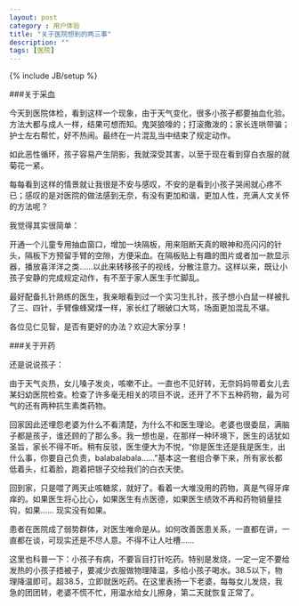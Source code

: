 ```yaml
---
layout: post
category : 用户体验
title: "关于医院想到的两三事"
description: ""
tags: [医院]
---
```

{% include JB/setup %}

###关于采血

今天到医院体检，看到这样一个现象，由于天气变化，很多小孩子都要抽血化验。方法大都与成人一样，结果可想而知。鬼哭狼嚎的；打滚撒泼的；家长连哄带骗；护士左右帮忙，好不热闹。最终在一片混乱当中结束了规定动作。

如此恶性循环，孩子容易产生阴影，我就深受其害，以至于现在看到穿白衣服的就菊花一紧。

每每看到这样的情景就让我很是不安与感叹，不安的是看到小孩子哭闹就心疼不已；感叹的是对医院的做法感到无奈，有没有更加和谐，更加人性，充满人文关怀的方法呢？

我觉得其实很简单：

开通一个儿童专用抽血窗口，增加一块隔板，用来阻断天真的眼神和亮闪闪的针头，隔板下方预留手臂的空隙，方便采血。在隔板贴上有趣的图片或者加一款显示器，播放喜洋洋之类……以此来转移孩子的视线，分散注意力。这样以来，既让小孩子安静的完成规定动作，有不至于家人医生手忙脚乱。

最好配备扎针熟练的医生，我亲眼看到过一个实习生扎针，孩子想小白鼠一样被扎了三、四针，手臂像蜂窝煤一样，家长红了眼破口大骂，场面更加混乱不堪。

各位见仁见智，是否有更好的办法？欢迎大家分享！

###关于开药

还是说说孩子：

由于天气炎热，女儿嗓子发炎，咳嗽不止。一直也不见好转，无奈妈妈带着女儿去某妇幼医院检查。检查了许多毫无相关的项目不说，还开了不下五种药物，最为可气的还有两种抗生素类药物。

回家因此还埋怨老婆为什么不看清楚，为什么不和医生理论。老婆也很委屈，满脑子都是孩子，谁还顾的了那么多。我一想也是，在那样一种环境下，医生的话犹如圣旨，家长不得不听。稍有反驳，医生便大为不悦，“你是医生还是我是医生，出什么事，你要自己负责，balabalabala……”基本这一套组合拳下来，所有家长都低着头，红着脸，跑着把银子交给我们的白衣天使。

回到家，只是喂了两天止咳糖浆，就好了。看着一大堆没用的药物，真是气得牙痒痒的。如果医生将心比心，如果医生有点医德，如果医生绩效不再和药物销量挂钩，如果…… 现实没有如果。

患者在医院成了弱势群体，对医生唯命是从。如何改善医患关系，一直都在讲，一直都在谈，可现实还是不尽人意。不得不让人吐槽……

这里也科普一下：小孩子有病，不要盲目打针吃药。特别是发烧，一定一定不要给发热的小孩子捂被子，要减少衣服做物理降温，多给小孩子喝水。38.5以下，物理降温即可。超38.5，立即就医吃药。在这里表扬一下老婆，每每女儿发烧，我急的团团转，老婆不慌不忙，用温水给女儿擦身，第二天就恢复正常了。
